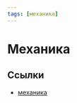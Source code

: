 ```yaml
---
tags: [механика]
---
```

# Механика

## Ссылки

* [механика](https://ru.wikipedia.org/wiki/%D0%9C%D0%B5%D1%85%D0%B0%D0%BD%D0%B8%D0%BA%D0%B0 "Механика")
